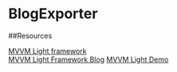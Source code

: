 # BlogExporter

##Resources   

[MVVM Light framework](http://www.mvvmlight.net/)   
[MVVM Light Framework Blog](http://blog.galasoft.ch/posts/) 
[MVVM Light Demo](http://wpfapptutorial.com/mvvm-light-toolkit-example)     
